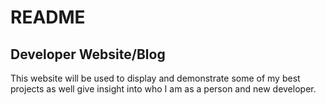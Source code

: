 # README

## Developer Website/Blog
This website will be used to display and demonstrate some of my best projects as well give insight into who I am as a person and new developer.
